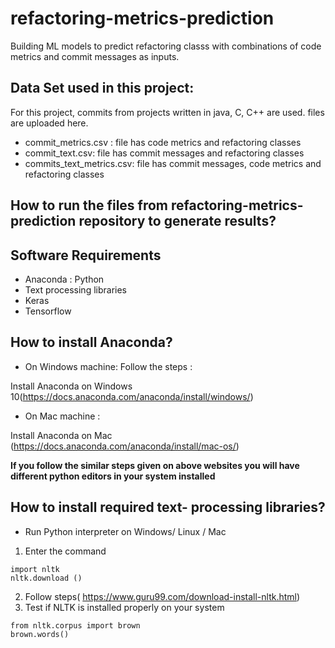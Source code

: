 # refactoring-metrics-prediction

Building ML models to predict refactoring classs with combinations of code metrics and commit messages as inputs. 

## Data Set used in this project:
For this project, commits from projects written in java, C, C++ are used. files are uploaded here. 
* commit_metrics.csv : file has code metrics and refactoring classes
* commit_text.csv: file has commit messages and refactoring classes
* commits_text_metrics.csv: file has commit messages, code metrics and refactoring classes 

## How to run the files from refactoring-metrics-prediction repository to generate results?

## Software Requirements
* Anaconda : Python 
* Text processing libraries 
* Keras
* Tensorflow


## How to install Anaconda?
* On Windows machine:
Follow the steps :

Install Anaconda on Windows 10(https://docs.anaconda.com/anaconda/install/windows/)

* On Mac machine :

Install Anaconda on Mac (https://docs.anaconda.com/anaconda/install/mac-os/)

**If you follow the similar steps given on above websites you will have different python editors in your system installed**


## How to install required text- processing libraries? 

* Run Python interpreter on Windows/ Linux / Mac
1. Enter the command 
  ```
  import nltk
  nltk.download ()
  ```
 2. Follow steps( https://www.guru99.com/download-install-nltk.html)
 3. Test if NLTK is installed properly on your system 
 ```
 from nltk.corpus import brown
 brown.words()
 
 ```
